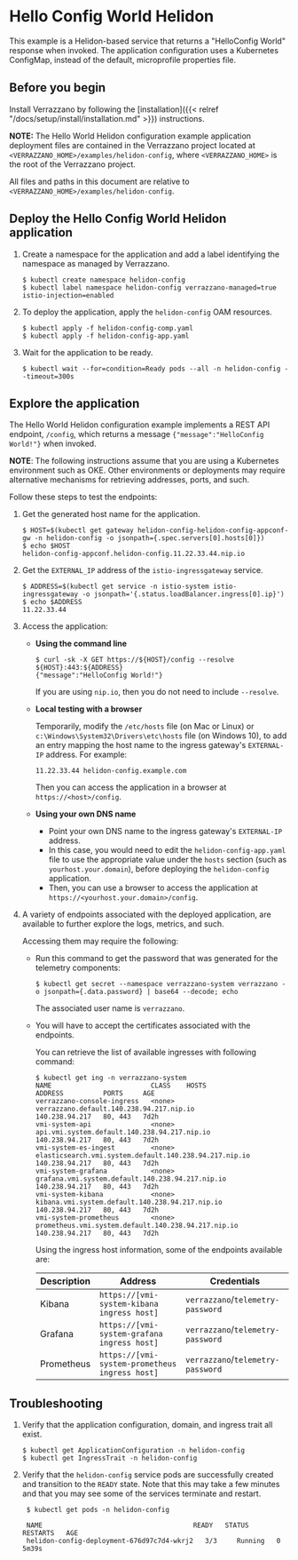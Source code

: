 
# Hello Config World Helidon

This example is a Helidon-based service that returns a "HelloConfig World" response when invoked. The application configuration uses a Kubernetes ConfigMap, instead of the default, microprofile properties file.

## Before you begin

Install Verrazzano by following the [installation]({{< relref "/docs/setup/install/installation.md" >}}) instructions.

**NOTE:** The Hello World Helidon configuration example application deployment files are contained in the Verrazzano project located at `<VERRAZZANO_HOME>/examples/helidon-config`, where `<VERRAZZANO_HOME>` is the root of the Verrazzano project.

All files and paths in this document are relative to `<VERRAZZANO_HOME>/examples/helidon-config`.

## Deploy the Hello Config World Helidon application


1. Create a namespace for the application and add a label identifying the namespace as managed by Verrazzano.
   ```
   $ kubectl create namespace helidon-config
   $ kubectl label namespace helidon-config verrazzano-managed=true istio-injection=enabled
   ```

1. To deploy the application, apply the `helidon-config` OAM resources.
   ```
   $ kubectl apply -f helidon-config-comp.yaml
   $ kubectl apply -f helidon-config-app.yaml
   ```

1. Wait for the application to be ready.
   ```
   $ kubectl wait --for=condition=Ready pods --all -n helidon-config --timeout=300s
   ```

## Explore the application

The Hello World Helidon configuration example implements a REST API endpoint, `/config`, which returns a message `{"message":"HelloConfig World!"}` when invoked.

**NOTE**:  The following instructions assume that you are using a Kubernetes
environment such as OKE.  Other environments or deployments may require alternative mechanisms for retrieving addresses,
ports, and such.

Follow these steps to test the endpoints:

1. Get the generated host name for the application.

   ```
   $ HOST=$(kubectl get gateway helidon-config-helidon-config-appconf-gw -n helidon-config -o jsonpath={.spec.servers[0].hosts[0]})
   $ echo $HOST
   helidon-config-appconf.helidon-config.11.22.33.44.nip.io
   ```

1. Get the `EXTERNAL_IP` address of the `istio-ingressgateway` service.
   ```
   $ ADDRESS=$(kubectl get service -n istio-system istio-ingressgateway -o jsonpath='{.status.loadBalancer.ingress[0].ip}')
   $ echo $ADDRESS
   11.22.33.44
   ```   

1. Access the application:

   * **Using the command line**
     ```
     $ curl -sk -X GET https://${HOST}/config --resolve ${HOST}:443:${ADDRESS}
     {"message":"HelloConfig World!"}
     ```
     If you are using `nip.io`, then you do not need to include `--resolve`.
   * **Local testing with a browser**

     Temporarily, modify the `/etc/hosts` file (on Mac or Linux)
     or `c:\Windows\System32\Drivers\etc\hosts` file (on Windows 10),
     to add an entry mapping the host name to the ingress gateway's `EXTERNAL-IP` address.
     For example:
     ```
     11.22.33.44 helidon-config.example.com
     ```
     Then you can access the application in a browser at `https://<host>/config`.

   * **Using your own DNS name**
     * Point your own DNS name to the ingress gateway's `EXTERNAL-IP` address.
     * In this case, you would need to edit the `helidon-config-app.yaml` file
       to use the appropriate value under the `hosts` section (such as `yourhost.your.domain`),
       before deploying the `helidon-config` application.
     * Then, you can use a browser to access the application at `https://<yourhost.your.domain>/config`.

1. A variety of endpoints associated with the deployed application, are available to further explore the logs, metrics, and such.  

     Accessing them may require the following:

    - Run this command to get the password that was generated for the telemetry components:

      ```
      $ kubectl get secret --namespace verrazzano-system verrazzano -o jsonpath={.data.password} | base64 --decode; echo
      ```
      The associated user name is `verrazzano`.

    - You will have to accept the certificates associated with the endpoints.

      You can retrieve the list of available ingresses with following command:

         ```
         $ kubectl get ing -n verrazzano-system
         NAME                         CLASS    HOSTS                                                    ADDRESS          PORTS     AGE
         verrazzano-console-ingress   <none>   verrazzano.default.140.238.94.217.nip.io                 140.238.94.217   80, 443   7d2h
         vmi-system-api               <none>   api.vmi.system.default.140.238.94.217.nip.io             140.238.94.217   80, 443   7d2h
         vmi-system-es-ingest         <none>   elasticsearch.vmi.system.default.140.238.94.217.nip.io   140.238.94.217   80, 443   7d2h
         vmi-system-grafana           <none>   grafana.vmi.system.default.140.238.94.217.nip.io         140.238.94.217   80, 443   7d2h
         vmi-system-kibana            <none>   kibana.vmi.system.default.140.238.94.217.nip.io          140.238.94.217   80, 443   7d2h
         vmi-system-prometheus        <none>   prometheus.vmi.system.default.140.238.94.217.nip.io      140.238.94.217   80, 443   7d2h
         ```  

         Using the ingress host information, some of the endpoints available are:

         | Description| Address | Credentials |
         | --- | --- | --- |
         | Kibana | `https://[vmi-system-kibana ingress host]` | `verrazzano`/`telemetry-password` |
         | Grafana | `https://[vmi-system-grafana ingress host]` | `verrazzano`/`telemetry-password` |
         | Prometheus | `https://[vmi-system-prometheus ingress host]` | `verrazzano`/`telemetry-password` |    

## Troubleshooting

1. Verify that the application configuration, domain, and ingress trait all exist.
   ```
   $ kubectl get ApplicationConfiguration -n helidon-config
   $ kubectl get IngressTrait -n helidon-config
   ```   

1. Verify that the `helidon-config` service pods are successfully created and transition to the `READY` state.
   Note that this may take a few minutes and that you may see some of the services terminate and restart.
   ```
    $ kubectl get pods -n helidon-config

    NAME                                      READY   STATUS    RESTARTS   AGE
    helidon-config-deployment-676d97c7d4-wkrj2   3/3     Running   0          5m39s
   ```
